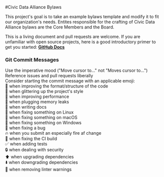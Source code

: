 #Civic Data Alliance Bylaws

This project's goal is to take an example bylaws template and modify it to fit our organization's needs. Entites responsible for the crafting of Civic Data Alliance bylaws are the Core Members and the Board.

This is a living document and pull requests are welcome. If you are unfamiliar with open source projects, here is a good introductory primer to get you started: [__GitHub Docs__](https://guides.github.com/activities/hello-world/)   

### Git Commit Messages  

Use the imperative mood ("Move cursor to..." not "Moves cursor to...")  
Reference issues and pull requests liberally  
Consider starting the commit message with an applicable emoji:  
:art: when improving the format/structure of the code  
:sparkling_heart: when glittering up the project's style  
:racehorse: when improving performance  
:non-potable_water: when plugging memory leaks  
:memo: when writing docs  
:penguin: when fixing something on Linux  
:apple: when fixing something on macOS  
:checkered_flag: when fixing something on Windows  
:bug: when fixing a bug  
:fire: when you submit an especially fire af change  
:green_heart: when fixing the CI build  
:white_check_mark: when adding tests  
:lock: when dealing with security  
:arrow_up: when upgrading dependencies  
:arrow_down: when downgrading dependencies  
:shirt: when removing linter warnings  
